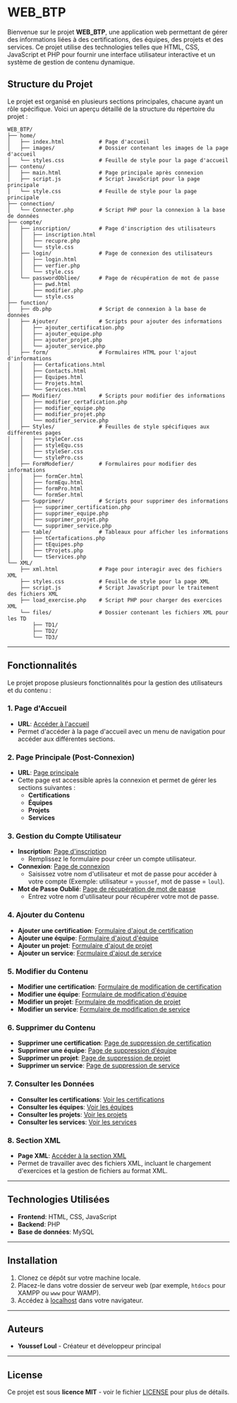 
# WEB_BTP

Bienvenue sur le projet **WEB_BTP**, une application web permettant de gérer des informations liées à des certifications, des équipes, des projets et des services. Ce projet utilise des technologies telles que HTML, CSS, JavaScript et PHP pour fournir une interface utilisateur interactive et un système de gestion de contenu dynamique.

## Structure du Projet

Le projet est organisé en plusieurs sections principales, chacune ayant un rôle spécifique. Voici un aperçu détaillé de la structure du répertoire du projet :

```
WEB_BTP/
├── home/
│   ├── index.html           # Page d'accueil
│   ├── images/              # Dossier contenant les images de la page d'accueil
│   └── styles.css           # Feuille de style pour la page d'accueil
├── contenu/
│   ├── main.html            # Page principale après connexion
│   ├── script.js            # Script JavaScript pour la page principale
│   └── style.css            # Feuille de style pour la page principale
├── connection/
│   └── Connecter.php        # Script PHP pour la connexion à la base de données
├── compte/
│   ├── inscription/         # Page d'inscription des utilisateurs
│   │   ├── inscription.html
│   │   ├── recupre.php
│   │   └── style.css
│   ├── login/               # Page de connexion des utilisateurs
│   │   ├── login.html
│   │   ├── verfier.php
│   │   └── style.css
│   └── passwordObliee/      # Page de récupération de mot de passe
│       ├── pwd.html
│       ├── modifier.php
│       └── style.css
├── function/
│   ├── db.php               # Script de connexion à la base de données
│   ├── Ajouter/             # Scripts pour ajouter des informations
│   │   ├── ajouter_certification.php
│   │   ├── ajouter_equipe.php
│   │   ├── ajouter_projet.php
│   │   └── ajouter_service.php
│   ├── form/                # Formulaires HTML pour l'ajout d'informations
│   │   ├── Certafications.html
│   │   ├── Contacts.html
│   │   ├── Equipes.html
│   │   ├── Projets.html
│   │   └── Services.html
│   ├── Modifier/            # Scripts pour modifier des informations
│   │   ├── modifier_certafication.php
│   │   ├── modifier_equipe.php
│   │   ├── modifier_projet.php
│   │   └── modifier_service.php
│   ├── Styles/              # Feuilles de style spécifiques aux différentes pages
│   │   ├── styleCer.css
│   │   ├── styleEqu.css
│   │   ├── styleSer.css
│   │   └── stylePro.css
│   ├── FormModefier/        # Formulaires pour modifier des informations
│   │   ├── formCer.html
│   │   ├── formEqu.html
│   │   ├── formPro.html
│   │   └── formSer.html
│   ├── Supprimer/           # Scripts pour supprimer des informations
│   │   ├── supprimer_certification.php
│   │   ├── supprimer_equipe.php
│   │   ├── supprimer_projet.php
│   │   └── supprimer_service.php
│   ├── table/               # Tableaux pour afficher les informations
│   │   ├── tCertafications.php
│   │   ├── tEquipes.php
│   │   ├── tProjets.php
│   │   └── tServices.php
└── XML/
    ├── xml.html             # Page pour interagir avec des fichiers XML
    ├── styles.css           # Feuille de style pour la page XML
    ├── script.js            # Script JavaScript pour le traitement des fichiers XML
    ├── load_exercise.php    # Script PHP pour charger des exercices XML
    └── files/               # Dossier contenant les fichiers XML pour les TD
        ├── TD1/
        ├── TD2/
        └── TD3/
```

---

## Fonctionnalités

Le projet propose plusieurs fonctionnalités pour la gestion des utilisateurs et du contenu :

### 1. **Page d'Accueil**
- **URL**: [Accéder à l'accueil](http://localhost/WEB_BTP/home/index.html)
- Permet d'accéder à la page d'accueil avec un menu de navigation pour accéder aux différentes sections.

### 2. **Page Principale (Post-Connexion)**
- **URL**: [Page principale](http://localhost/WEB_BTP/contenu/main.html)
- Cette page est accessible après la connexion et permet de gérer les sections suivantes :
  - **Certifications**
  - **Équipes**
  - **Projets**
  - **Services**

### 3. **Gestion du Compte Utilisateur**
- **Inscription**: [Page d'inscription](http://localhost/WEB_BTP/compte/inscreption/inscreption.html)
  - Remplissez le formulaire pour créer un compte utilisateur.
- **Connexion**: [Page de connexion](http://localhost/WEB_BTP/compte/login/login.html)
  - Saisissez votre nom d'utilisateur et mot de passe pour accéder à votre compte (Exemple: utilisateur = `youssef`, mot de passe = `loul`).
- **Mot de Passe Oublié**: [Page de récupération de mot de passe](http://localhost/WEB_BTP/compte/passwordObliee/pwd.html)
  - Entrez votre nom d'utilisateur pour récupérer votre mot de passe.

### 4. **Ajouter du Contenu**
- **Ajouter une certification**: [Formulaire d'ajout de certification](http://localhost/WEB_BTP/function/Ajouter/ajouter_certification.php)
- **Ajouter une équipe**: [Formulaire d'ajout d'équipe](http://localhost/WEB_BTP/function/Ajouter/ajouter_equipe.php)
- **Ajouter un projet**: [Formulaire d'ajout de projet](http://localhost/WEB_BTP/function/Ajouter/ajouter_projet.php)
- **Ajouter un service**: [Formulaire d'ajout de service](http://localhost/WEB_BTP/function/Ajouter/ajouter_service.php)

### 5. **Modifier du Contenu**
- **Modifier une certification**: [Formulaire de modification de certification](http://localhost/WEB_BTP/function/Modifier/modifier_certification.php)
- **Modifier une équipe**: [Formulaire de modification d'équipe](http://localhost/WEB_BTP/function/Modifier/modifier_equipe.php)
- **Modifier un projet**: [Formulaire de modification de projet](http://localhost/WEB_BTP/function/Modifier/modifier_projet.php)
- **Modifier un service**: [Formulaire de modification de service](http://localhost/WEB_BTP/function/Modifier/modifier_service.php)

### 6. **Supprimer du Contenu**
- **Supprimer une certification**: [Page de suppression de certification](http://localhost/WEB_BTP/function/Supprimer/supprimer_certification.php)
- **Supprimer une équipe**: [Page de suppression d'équipe](http://localhost/WEB_BTP/function/Supprimer/supprimer_equipe.php)
- **Supprimer un projet**: [Page de suppression de projet](http://localhost/WEB_BTP/function/Supprimer/supprimer_projet.php)
- **Supprimer un service**: [Page de suppression de service](http://localhost/WEB_BTP/function/Supprimer/supprimer_service.php)

### 7. **Consulter les Données**
- **Consulter les certifications**: [Voir les certifications](http://localhost/WEB_BTP/function/table/tCertafications.php)
- **Consulter les équipes**: [Voir les équipes](http://localhost/WEB_BTP/function/table/tEquipes.php)
- **Consulter les projets**: [Voir les projets](http://localhost/WEB_BTP/function/table/tProjets.php)
- **Consulter les services**: [Voir les services](http://localhost/WEB_BTP/function/table/tServices.php)

### 8. **Section XML**
- **Page XML**: [Accéder à la section XML](http://localhost/WEB_BTP/XML/xml.html)
- Permet de travailler avec des fichiers XML, incluant le chargement d'exercices et la gestion de fichiers au format XML.

---

## Technologies Utilisées

- **Frontend**: HTML, CSS, JavaScript
- **Backend**: PHP
- **Base de données**: MySQL

---

## Installation

1. Clonez ce dépôt sur votre machine locale.
2. Placez-le dans votre dossier de serveur web (par exemple, `htdocs` pour XAMPP ou `www` pour WAMP).
3. Accédez à [localhost](http://localhost/) dans votre navigateur.

---

## Auteurs

- **Youssef Loul** - Créateur et développeur principal

---

## License

Ce projet est sous **licence MIT** - voir le fichier [LICENSE](LICENSE) pour plus de détails.


